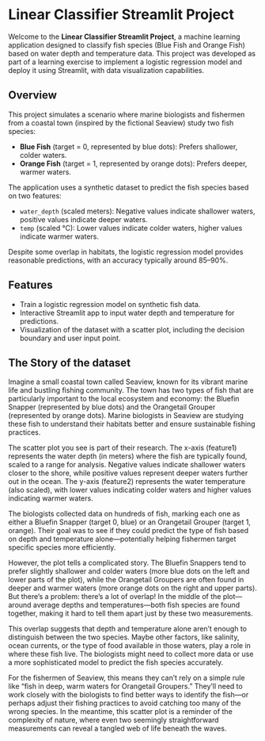 # Linear Classifier Streamlit Project

Welcome to the **Linear Classifier Streamlit Project**, a machine learning application designed to classify fish species (Blue Fish and Orange Fish) based on water depth and temperature data. This project was developed as part of a learning exercise to implement a logistic regression model and deploy it using Streamlit, with data visualization capabilities.

## Overview

This project simulates a scenario where marine biologists and fishermen from a coastal town (inspired by the fictional Seaview) study two fish species:
- **Blue Fish** (target = 0, represented by blue dots): Prefers shallower, colder waters.
- **Orange Fish** (target = 1, represented by orange dots): Prefers deeper, warmer waters.

The application uses a synthetic dataset to predict the fish species based on two features:
- `water_depth` (scaled meters): Negative values indicate shallower waters, positive values indicate deeper waters.
- `temp` (scaled °C): Lower values indicate colder waters, higher values indicate warmer waters.

Despite some overlap in habitats, the logistic regression model provides reasonable predictions, with an accuracy typically around 85–90%.

## Features
- Train a logistic regression model on synthetic fish data.
- Interactive Streamlit app to input water depth and temperature for predictions.
- Visualization of the dataset with a scatter plot, including the decision boundary and user input point.

## The Story of the dataset
Imagine a small coastal town called Seaview, known for its vibrant marine life and bustling fishing community. The town has two types of fish that are particularly important to the local ecosystem and economy: the Bluefin Snapper (represented by blue dots) and the Orangetail Grouper (represented by orange dots). Marine biologists in Seaview are studying these fish to understand their habitats better and ensure sustainable fishing practices.

The scatter plot you see is part of their research. The x-axis (feature1) represents the water depth (in meters) where the fish are typically found, scaled to a range for analysis. Negative values indicate shallower waters closer to the shore, while positive values represent deeper waters further out in the ocean. The y-axis (feature2) represents the water temperature (also scaled), with lower values indicating colder waters and higher values indicating warmer waters.

The biologists collected data on hundreds of fish, marking each one as either a Bluefin Snapper (target 0, blue) or an Orangetail Grouper (target 1, orange). Their goal was to see if they could predict the type of fish based on depth and temperature alone—potentially helping fishermen target specific species more efficiently.

However, the plot tells a complicated story. The Bluefin Snappers tend to prefer slightly shallower and colder waters (more blue dots on the left and lower parts of the plot), while the Orangetail Groupers are often found in deeper and warmer waters (more orange dots on the right and upper parts). But there’s a problem: there’s a lot of overlap! In the middle of the plot—around average depths and temperatures—both fish species are found together, making it hard to tell them apart just by these two measurements.

This overlap suggests that depth and temperature alone aren’t enough to distinguish between the two species. Maybe other factors, like salinity, ocean currents, or the type of food available in those waters, play a role in where these fish live. The biologists might need to collect more data or use a more sophisticated model to predict the fish species accurately.

For the fishermen of Seaview, this means they can’t rely on a simple rule like “fish in deep, warm waters for Orangetail Groupers.” They’ll need to work closely with the biologists to find better ways to identify the fish—or perhaps adjust their fishing practices to avoid catching too many of the wrong species. In the meantime, this scatter plot is a reminder of the complexity of nature, where even two seemingly straightforward measurements can reveal a tangled web of life beneath the waves.
